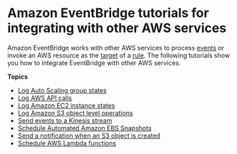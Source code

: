 # Amazon EventBridge tutorials for integrating with other AWS services<a name="eb-aws-tutorials"></a>

Amazon EventBridge works with other AWS services to process [events](eb-events.md) or invoke an AWS resource as the [target](eb-targets.md) of a [rule](eb-rules.md)\. The following tutorials show you how to integrate EventBridge with other AWS services\.

**Topics**
+ [Log Auto Scaling group states](eb-log-as-group-state.md)
+ [Log AWS API calls](eb-log-api-call.md)
+ [Log Amazon EC2 instance states](eb-log-ec2-instance-state.md)
+ [Log Amazon S3 object level operations](eb-log-s3-data-events.md)
+ [Send events to a Kinesis stream](eb-relay-events-kinesis-stream.md)
+ [Schedule Automated Amazon EBS Snapshots](eb-scheduled-snapshot.md)
+ [Send a notification when an S3 object is created](eb-s3-object-created-tutorial.md)
+ [Schedule AWS Lambda functions](eb-run-lambda-schedule.md)
